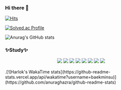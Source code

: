 ### Hi there 👋  
[![Hits](https://hits.seeyoufarm.com/api/count/incr/badge.svg?url=https%3A%2F%2Fgithub.com%2Fbaekminsu&count_bg=%2379C83D&title_bg=%23555555&icon=&icon_color=%23E7E7E7&title=hits&edge_flat=false)](https://hits.seeyoufarm.com)

[![Solved.ac Profile](http://mazassumnida.wtf/api/generate_badge?boj=baekminsoo95)](https://solved.ac/baekminsoo95)

![Anurag's GitHub stats](https://github-readme-stats.vercel.app/api?username=baekminsu&show_icons=true&theme=radical)

### ✨Study✨
<div align="center">
<img src="https://img.shields.io/badge/C-A8B9CC?style=flat&logo=C&logoColor=white"/> 
<img src="https://img.shields.io/badge/Python-3776AB?style=flat&logo=Python&logoColor=white"/>
<img src="https://img.shields.io/badge/C++-00599C?style=flat-square&logo=C%2B%2B&logoColor=white"/>
<img src="https://img.shields.io/badge/html5-E34F26?style=flat-square&logo=html5&logoColor=white">
<img src="https://img.shields.io/badge/css-1572B6?style=flat-square&logo=css3&logoColor=white">
<img src="https://img.shields.io/badge/javascript-F7DF1E?style=flat-square&logo=javascript&logoColor=black">
<img src="https://img.shields.io/badge/github-181717?style=flat-square&logo=github&logoColor=white">
<img src="https://img.shields.io/badge/MySQL-4479A1?style=flat-square&logo=MySQL&logoColor=white"/></a> &nbsp 
</div>
<br>
.[![Harlok's WakaTime stats](https://github-readme-stats.vercel.app/api/wakatime?username=baekminsu)](https://github.com/anuraghazra/github-readme-stats)
